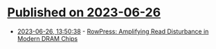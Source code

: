 # [Published on 2023-06-26](index.md)

* [2023-06-26, 13:50:38](https://lobste.rs/s/ucnqga/rowpress_amplifying_read_disturbance) - [RowPress: Amplifying Read Disturbance in Modern DRAM Chips](https://people.inf.ethz.ch/omutlu/pub/RowPress_isca23.pdf)
